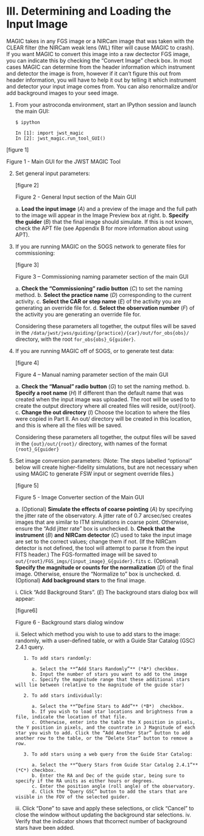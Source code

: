 III.	Determining and Loading the Input Image
=============================================

MAGIC takes in any FGS image or a NIRCam image that was taken with the CLEAR filter (the NIRCam weak lens (WL) filter will cause MAGIC to crash). If you want MAGIC to convert this image into a raw dectector FGS image, you can indicate this by checking the “Convert Image” check box. In most cases MAGIC can determine from the header information which instrument and detector the image is from, however if it can’t figure this out from header information, you will have to help it out by telling it which instrument and detector your input image comes from. You can also renormalize and/or add background images to your seed image.

1. From your astroconda environment, start an IPython session and launch the main GUI:

       $ ipython
    
       In [1]: import jwst_magic
       In [2]: jwst_magic.run_tool_GUI()

 [figure 1]

 Figure 1 - Main GUI for the JWST MAGIC Tool


2. Set general input parameters:

    [figure 2]
   
    Figure 2 - General Input section of the Main GUI
   
   a. **Load the input image** (*A*) and a preview of the image and the full path to the image will appear in the Image Preview box at right.
   b. **Specify the guider** (*B*) that the final image should simulate. If this is not known, check the APT file (see Appendix B for more information about using APT).
 
3. If you are running MAGIC on the SOGS network to generate files for commissioning:
    
    [figure 3]
    
    Figure 3 – Commissioning naming parameter section of the main GUI 

   a. **Check the “Commissioning” radio button** (*C*) to set the naming method.
   b. **Select the practice name** (*D*) corresponding to the current activity.
   c. **Select the CAR or step name** (*E*) of the activity you are generating an override file for.
   d. **Select the observation number** (*F*) of the activity you are generating an override file for.
   
   
   Considering these parameters all together, the output files will be saved in the ``/data/jwst/jwss/guiding/{practice}/{car}/out/for_obs{obs}/`` directory, with the root ``for_obs{obs}_G{guider}``.


4. If you are running MAGIC off of SOGS, or to generate test data:

    [figure 4]
    
    Figure 4 – Manual naming parameter section of the main GUI
   
   a. **Check the “Manual” radio button** (*G*) to set the naming method.
   b. **Specify a root name** (*H*) If different than the default name that was created when the input image was uploaded. The root will be used to to create the output directory where all created files will reside, out/{root}.
   c. **Change the out directory** (*I*) Choose the location to where the files were copied in Part II. An out/ directory will be created in this location, and this is where all the files will be saved.

   
   Considering these parameters all together, the output files will be saved in the ``{out}/out/{root}/`` directory, with names of the format ``{root}_G{guider}``
   
5. Set image conversion parameters: (Note: The steps labelled “optional” below will create higher-fidelity simulations, but are not necessary when using MAGIC to generate FSW input or segment override files.)

    [figure 5] 
   
    Figure 5 - Image Converter section of the Main GUI
   
   a. (Optional) **Simulate the effects of coarse pointing** (*A*)  by specifying the jitter rate of the observatory. A jitter rate of 0.7 arcsec/sec creates images that are similar to ITM simulations in coarse point. Otherwise, ensure the “Add jitter rate” box is unchecked.
   b. **Check that the instrument** (*B*) **and NIRCam detector** (*C*) used to take the input image are set to the correct values; change them if not. (If the NIRCam detector is not defined, the tool will attempt to parse it from the input FITS header.) The FGS-formatted image will be saved to ``out/{root}/FGS_imgs/{input_image}_G{guider}.fits``
   c. (Optional) **Specify the magnitude or counts for the normalization** (*D*) of the final image. Otherwise, ensure the “Normalize to” box is unchecked.
   d. (Optional) **Add background stars** to the final image.
       
      i. Click “Add Background Stars”. (*E*) The background stars dialog box will appear:
      
      [figure6]
         
      Figure 6 - Background stars dialog window
          
      ii. Select which method you wish to use to add stars to the image: randomly, with a user-defined table, or with a Guide Star Catalog (GSC) 2.4.1 query.
          
          1. To add stars randomly:
             
             a. Select the **“Add Stars Randomly”** (*A*) checkbox.
             b. Input the number of stars you want to add to the image
             c. Specify the magnitude range that these additional stars will lie between (relative to the magnitude of the guide star)
          
          2. To add stars individually:
             
             a. Select the **“Define Stars to Add”** (*B*)  checkbox.
             b. If you wish to load star locations and brightness from a file, indicate the location of that file.
             c. Otherwise, enter into the table the X position in pixels, the Y position in pixels, and the countrate in J Magnitude of each star you wish to add. Click the “Add Another Star” button to add another row to the table, or the “Delete Star” button to remove a row.
          
          3. To add stars using a web query from the Guide Star Catalog:
             
             a. Select the **“Query Stars from Guide Star Catalog 2.4.1”** (*C*) checkbox.
             b. Enter the RA and Dec of the guide star, being sure to specify if the RA units as either hours or degrees.
             c. Enter the position angle (roll angle) of the observatory.
             d. Click the “Query GSC” button to add the stars that are visible in the FOV of the selected guider.
      iii. Click “Done” to save and apply these selections, or click “Cancel” to close the window without updating the background star selections.
      iv. Verify that the indicator shows that thcorrect number of background stars have been added.





   


